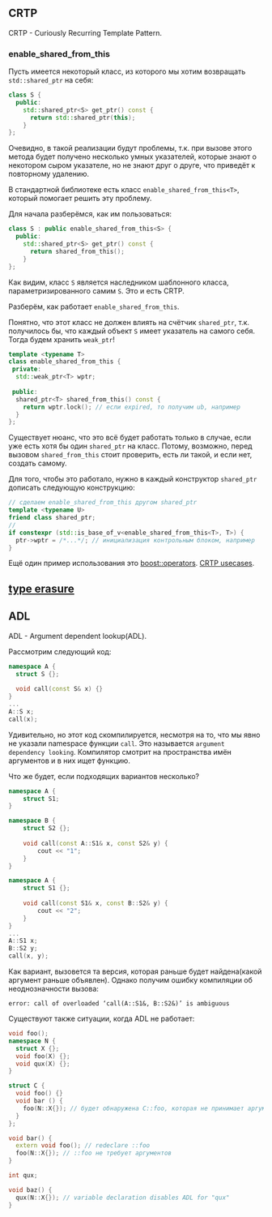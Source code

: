 ## CRTP

CRTP - Curiously Recurring Template Pattern.

### enable_shared_from_this

Пусть имеется некоторый класс, из которого мы хотим возвращать ```std::shared_ptr``` на себя:
```cpp
class S {
  public:
    std::shared_ptr<S> get_ptr() const {
      return std::shared_ptr(this);
    }
};
```

Очевидно, в такой реализации будут проблемы, т.к. при вызове этого метода будет получено
несколько умных указателей, которые знают о некотором сыром указателе, но не знают
друг о друге, что приведёт к повторному удалению.

В стандартной библиотеке есть класс ```enable_shared_from_this<T>```, который 
помогает решить эту проблему.

Для начала разберёмся, как им пользоваться:
```cpp
class S : public enable_shared_from_this<S> {
  public:
    std::shared_ptr<S> get_ptr() const {
      return shared_from_this();
    }
};
```

Как видим, класс ```S``` является наследником шаблонного класса, параметризированного самим ```S```.
Это и есть CRTP.

Разберём, как работает ```enable_shared_from_this```.

Понятно, что этот класс не должен влиять на счётчик ```shared_ptr```, т.к. получилось бы,
что каждый объект ```S``` имеет указатель на самого себя.
Тогда будем хранить ```weak_ptr```!

```cpp
template <typename T>
class enable_shared_from_this {
 private:
  std::weak_ptr<T> wptr;
 
 public:
  shared_ptr<T> shared_from_this() const {
    return wptr.lock(); // если expired, то получим ub, например
  }
};
```

Существует нюанс, что это всё будет работать только в случае, если уже есть хотя бы один
```shared_ptr``` на класс.
Потому, возможно, перед вызовом ```shared_from_this``` стоит проверить, есть ли такой, 
и если нет, создать самому.

Для того, чтобы это работало, нужно в каждый конструктор ```shared_ptr``` дописать следующую конструкцию:
```cpp
// сделаем enable_shared_from_this другом shared_ptr
template <typename U>
friend class shared_ptr;
//
if constexpr (std::is_base_of_v<enable_shared_from_this<T>, T>) {
  ptr->wptr = /*...*/; // инициализация контрольным блоком, например
}
```

Ещё один пример использования это [boost::operators](https://www.boost.org/doc/libs/1_67_0/libs/utility/operators.htm).
[CRTP usecases](http://www.vishalchovatiya.com/crtp-c-examples/).

## [type erasure](https://en.wikibooks.org/wiki/More_C%2B%2B_Idioms/Type_Erasure)

## ADL

ADL - Argument dependent lookup(ADL).

Рассмотрим следующий код:
```cpp
namespace A {
  struct S {};
  
  void call(const S& x) {}
}
...
A::S x;
call(x);
```
Удивительно, но этот код скомпилируется, несмотря на то, что мы явно не указали
namespace функции ```call```.
Это называется ```argument dependency looking```.
Компилятор смотрит на пространства имён аргументов и в них ищет функцию.

Что же будет, если подходящих вариантов несколько?
```cpp
namespace A {
    struct S1;
}

namespace B {
    struct S2 {};
    
    void call(const A::S1& x, const S2& y) {
        cout << "1";
    }
}

namespace A {
    struct S1 {};
    
    void call(const S1& x, const B::S2& y) {
        cout << "2";
    }
}
...
A::S1 x;
B::S2 y;
call(x, y);
```
Как вариант, вызовется та версия, которая раньше будет найдена(какой аргумент раньше объявлен).
Однако получим ошибку компиляции об неоднозначности вызова:
```
error: call of overloaded ‘call(A::S1&, B::S2&)’ is ambiguous
```
Существуют также ситуации, когда ADL не работает:
```cpp
void foo();
namespace N {
  struct X {};
  void foo(X) {};
  void qux(X) {};
}

struct C {
  void foo() {}
  void bar () {
    foo(N::X{}); // будет обнаружена C::foo, которая не принимает аргументы
  }
};

void bar() {
  extern void foo(); // redeclare ::foo
  foo(N::X{}); // ::foo не требует аргументов
}

int qux;

void baz() {
  qux(N::X{}); // variable declaration disables ADL for "qux"
}
```
